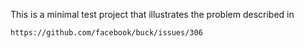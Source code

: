 This is a minimal test project that illustrates the problem described in

    https://github.com/facebook/buck/issues/306
